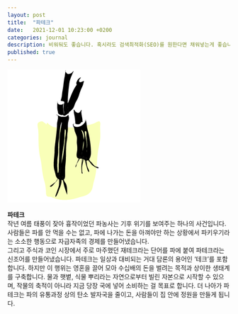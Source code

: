 ```yaml
---
layout: post
title:  "파테크"
date:   2021-12-01 10:23:00 +0200
categories: journal
description: 비워둬도 좋습니다. 혹시라도 검색최적화(SEO)를 원한다면 채워넣는게 좋습니다.
published: true
---
```



![pakiuki_ivory](/asset/images/ivory_pakiuki.png) 

**파테크**  
작년 여름 태풍이 잦아 흉작이었던 파농사는 기후 위기를 보여주는 하나의 사건입니다. 사람들은 파를 안 먹을 수는 없고, 파에 나가는 돈을 아껴야만 하는 상황에서 파키우기라는 소소한 행동으로 자급자족의 경제를 만들어냈습니다.  
그리고 주식과 코인 시장에서 주로 마주했던 재테크라는 단어를 파에 붙여 파테크라는 신조어를 만들어냈습니다. 파테크는 일상과 대비되는 거대 담론의 용어인 ‘테크’를 포함합니다. 하지만 이 행위는 영혼을 끌어 모아 수십배의 돈을 벌려는 목적과 상이한 생태계를 구축합니다. 물과 햇볕, 식물 뿌리라는 자연으로부터 빌린 자본으로 시작할 수 있으며, 작물의 축적이 아니라 지금 당장 국에 넣어 소비하는 걸 목표로 합니다. 더 나아가 파테크는 파의 유통과정 상의 탄소 발자국을 줄이고, 사람들이 집 안에 정원을 만들게 됩니다.


